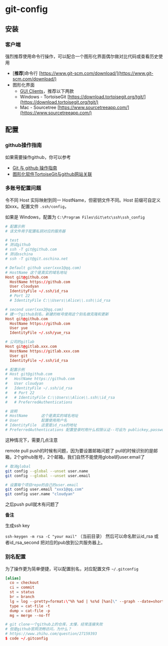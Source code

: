 # git-config

## 安装

### 客户端

强烈推荐使用命令行操作，可以配合一个图形化界面偶尔做对比代码或查看历史使用

- [**推荐**]命令行 [https://www.git-scm.com/download/](https://www.git-scm.com/download/)
- 图形化界面
  - [GUI Clients](https://www.git-scm.com/downloads/guis/)，推荐以下两款
  - Windows - TortoiseGit [https://download.tortoisegit.org/tgit/](https://download.tortoisegit.org/tgit/)
  - Mac - Sourcetree [https://www.sourcetreeapp.com/](https://www.sourcetreeapp.com/)

## 配置

### github操作指南

如果需要操作github，你可以参考

- [Git 与 github 操作指南](https://github.com/webcoding/useGit)
- [图形化软件TortoiseGit与github网站关联](https://github.com/webcoding/useGit#图形化软件tortoisegit与github网站关联)

### 多账号配置问题

令不同 Host 实际映射到同一 HostName，但密钥文件不同。Host 前缀可自定义如xxx。配置文件 `.ssh/config`，

如果是 Windows，配置为 `C:\Program Files\Git\etc\ssh\ssh_config`

```conf
# 配置示例
# 该文件用于配置私钥对应的服务器

# test
# 测试github
# ssh -T git@github.com
# 测试oschina
# ssh -T git@git.oschina.net

# Default github user(xxx1@qq.com)
# HostName 这个是真实的域名地址
Host git@github.com
  HostName https://github.com
  User cloudyan
  IdentityFile ~/.ssh/id_rsa
  # Port 22
  # IdentityFile C:\\Users\\Alice\\.ssh\\id_rsa

# second user(xxx2@qq.com)
# 建一个github别名，新建的帐号使用这个别名做克隆和更新
Host git@github.com
  HostName https://github.com
  User yue
  IdentityFile ~/.ssh/yue_rsa

# 公司的gitlab
Host git@gitlab.xxx.com
  HostName https://gitlab.xxx.com
  User git
  IdentityFile ~/.ssh/id_rsa

# 配置示例
# Host git@github.com
#   HostName https://github.com
#   User cloudyan
#   IdentityFile ~/.ssh/id_rsa
#   # Port 22
#   # IdentityFile C:\\Users\\Alice\\.ssh\\id_rsa
#   # PreferredAuthentications

# 说明
# HostName      这个是真实的域名地址
# User          配置使用用户名
# IdentityFile  这里是id_rsa的地址
# PreferredAuthentications 配置登录时用什么权限认证--可设为 publickey,password publickey,keyboard-interactive等
```

这种情况下，需要几点注意

remote pull push的时候有问题，因为要设置邮箱问题了 pull的时候识别的是邮箱，2个github账号，2个邮箱，我们自然不能使用global的user.email了

```bash
# 取消global
git config --global --unset user.name
git config --global --unset user.email

# 设置每个项目repo的自己的user.email
git config user.email "xxx1@qq.com"
git config user.name "cloudyan"
```

之后push pull就木有问题了

**备注**

生成ssh key

`ssh-keygen -m rsa -C "your mail"` （当前目录） 然后可以命名默认id_rsa 或者id_rsa_second 把对应的pub放到公共服务器上。

### 别名配置

为了操作更为简单便捷，可以配置别名，对应配置文件 `~/.gitconfig`

```conf
[alias]
  co = checkout
  ci = commit
  st = status
  br = branch
  lg = log --pretty=format:\"%h %ad | %s%d [%an]\" --graph --date=short
  type = cat-file -t
  dump = cat-file -p
  mg = merge --no-ff

# git clone一个github上的仓库，太慢，经常连接失败
# 但是github官网流畅访问，为什么？
# https://www.zhihu.com/question/27159393
$ code ~/.gitconfig
```
